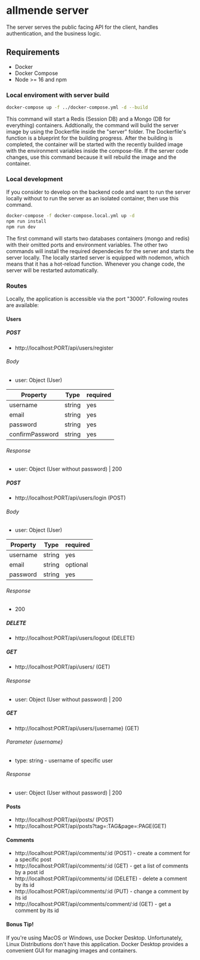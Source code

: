 # allmende server

The server serves the public facing API for the client, handles authentication, and the business logic.

## Requirements
- Docker
- Docker Compose
- Node >= 16 and npm

### Local enviroment with server build
```bash
docker-compose up -f ../docker-compose.yml -d --build
```
This command will start a Redis (Session DB) and a Mongo (DB for everything) containers. Addtionally, the command will build the server image by using the Dockerfile inside the "server" folder. The Dockerfile's function is a blueprint for the building progress. After the building is completed, the container will be started with the recently builded image with the environment variables inside the compose-file. If the server code changes, use this command because it will rebuild the image and the container.

### Local development 
If you consider to develop on the backend code and want to run the server locally without to run the server as an isolated container, then use this command.
```bash
docker-compose -f docker-compose.local.yml up -d
npm run install
npm run dev
```
The first command will starts two databases containers (mongo and redis) with their omitted ports and environment variables.
The other two commands will install the required dependecies for the server and starts the server locally. The locally started server is equipped with nodemon, which means that it has a hot-reload function. Whenever you change code, the server will be restarted automatically.

### Routes
Locally, the application is accessible via the port "3000".
Following routes are available:
#### Users
##### POST
- http://localhost:PORT/api/users/register
###### Body
- user: Object (User)

| Property | Type  | required |
| -------  | ----  | ---      |
| username | string| yes      |
| email    | string| yes      |
| password | string| yes      |
| confirmPassword| string| yes|

###### Response 
- user: Object (User without password) | 200
##### POST
- http://localhost:PORT/api/users/login (POST)
###### Body
- user: Object (User)

| Property | Type  | required |
| -------  | ----  | ---      |
| username | string| yes      |
| email    | string| optional |
| password | string| yes      |

###### Response
- 200
##### DELETE
- http://localhost:PORT/api/users/logout (DELETE)
##### GET
- http://localhost:PORT/api/users/ (GET)
###### Response
- user: Object (User without password) | 200
##### GET
- http://localhost:PORT/api/users/{username} (GET)
###### Parameter {username}
- type: string - username of specific user
###### Response
- user: Object (User without password) | 200

#### Posts
- http://localhost:PORT/api/posts/ (POST)
- http://localhost:PORT/api/posts?tag=:TAG&page=:PAGE(GET)

#### Comments
- http://localhost:PORT/api/comments/:id (POST) - create a comment for a specific post
- http://localhost:PORT/api/comments/:id (GET) - get a list of comments by a post id
- http://localhost:PORT/api/comments/:id (DELETE) - delete a comment by its id
- http://localhost:PORT/api/comments/:id (PUT) - change a comment by its id
- http://localhost:PORT/api/comments/comment/:id (GET) - get a comment by its id

#### Bonus Tip!
If you're using MacOS or Windows, use Docker Desktop. Unfortunately, Linux Distributions don't have this application. Docker Desktop provides a convenient GUI for managing images and containers.
